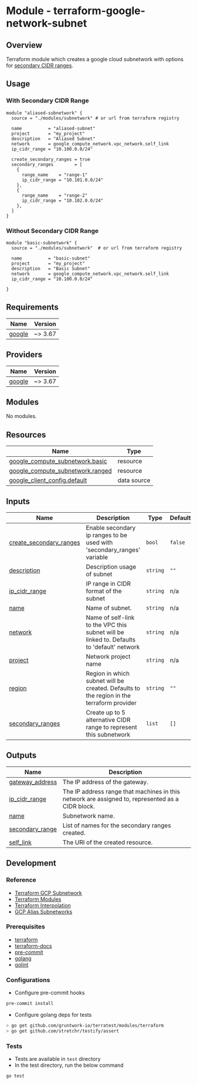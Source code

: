 # Module - terraform-google-network-subnet

## Overview

Terraform module which creates a google cloud subnetwork with options for [secondary CIDR ranges](https://cloud.google.com/vpc/docs/alias-ip#subnet_primary_and_secondary_cidr_ranges).
## Usage

### With Secondary CIDR Range

```hcl
module "aliased-subnetwork" {
  source = "./modules/subnetwork" # or url from terraform registry

  name          = "aliased-subnet"
  project       = "my_project"
  description   = "Aliased Subnet"
  network       = google_compute_network.vpc_network.self_link
  ip_cidr_range = "10.100.0.0/24"

  create_secondary_ranges = true
  secondary_ranges        = [
    {
      range_name    = "range-1"
      ip_cidr_range = "10.101.0.0/24"
    },
    {
      range_name    = "range-2"
      ip_cidr_range = "10.102.0.0/24"
    },
  ]
}
```

### Without Secondary CIDR Range

```hcl
module "basic-subnetwork" {
  source = "./modules/subnetwork"  # or url from terraform registry

  name          = "basic-subnet"
  project       = "my_project"
  description   = "Basic Subnet"
  network       = google_compute_network.vpc_network.self_link
  ip_cidr_range = "10.100.0.0/24"

}
```

<!-- BEGINNING OF PRE-COMMIT-TERRAFORM DOCS HOOK -->
## Requirements

| Name | Version |
|------|---------|
| <a name="requirement_google"></a> [google](#requirement\_google) | ~> 3.67 |

## Providers

| Name | Version |
|------|---------|
| <a name="provider_google"></a> [google](#provider\_google) | ~> 3.67 |

## Modules

No modules.

## Resources

| Name | Type |
|------|------|
| [google_compute_subnetwork.basic](https://registry.terraform.io/providers/hashicorp/google/latest/docs/resources/compute_subnetwork) | resource |
| [google_compute_subnetwork.ranged](https://registry.terraform.io/providers/hashicorp/google/latest/docs/resources/compute_subnetwork) | resource |
| [google_client_config.default](https://registry.terraform.io/providers/hashicorp/google/latest/docs/data-sources/client_config) | data source |

## Inputs

| Name | Description | Type | Default | Required |
|------|-------------|------|---------|:--------:|
| <a name="input_create_secondary_ranges"></a> [create\_secondary\_ranges](#input\_create\_secondary\_ranges) | Enable secondary ip ranges to be used with 'secondary\_ranges' variable | `bool` | `false` | no |
| <a name="input_description"></a> [description](#input\_description) | Description usage of subnet | `string` | `""` | no |
| <a name="input_ip_cidr_range"></a> [ip\_cidr\_range](#input\_ip\_cidr\_range) | IP range in CIDR format of the subnet | `string` | n/a | yes |
| <a name="input_name"></a> [name](#input\_name) | Name of subnet. | `string` | n/a | yes |
| <a name="input_network"></a> [network](#input\_network) | Name of self-link to the VPC this subnet will be linked to. Defaults to 'default' network | `string` | n/a | yes |
| <a name="input_project"></a> [project](#input\_project) | Network project name | `string` | n/a | yes |
| <a name="input_region"></a> [region](#input\_region) | Region in which subnet will be created. Defaults to the region in the terraform provider | `string` | `""` | no |
| <a name="input_secondary_ranges"></a> [secondary\_ranges](#input\_secondary\_ranges) | Create up to 5 alternative CIDR range to represent this subnetwork | `list` | `[]` | no |

## Outputs

| Name | Description |
|------|-------------|
| <a name="output_gateway_address"></a> [gateway\_address](#output\_gateway\_address) | The IP address of the gateway. |
| <a name="output_ip_cidr_range"></a> [ip\_cidr\_range](#output\_ip\_cidr\_range) | The IP address range that machines in this network are assigned to, represented as a CIDR block. |
| <a name="output_name"></a> [name](#output\_name) | Subnetwork name. |
| <a name="output_secondary_range"></a> [secondary\_range](#output\_secondary\_range) | List of names for the secondary ranges created. |
| <a name="output_self_link"></a> [self\_link](#output\_self\_link) | The URI of the created resource. |
<!-- END OF PRE-COMMIT-TERRAFORM DOCS HOOK -->


## Development

### Reference

- [Terraform GCP Subnetwork](https://www.terraform.io/docs/providers/google/d/datasource_compute_subnetwork.html)
- [Terraform Modules](https://www.terraform.io/docs/modules/usage.html)
- [Terraform Interpolation](https://www.terraform.io/docs/configuration/interpolation.html)
- [GCP Alias Subnetworks](https://cloud.google.com/vpc/docs/alias-ip#subnet_primary_and_secondary_cidr_ranges)

### Prerequisites

- [terraform](https://learn.hashicorp.com/terraform/getting-started/install#installing-terraform)
- [terraform-docs](https://github.com/segmentio/terraform-docs)
- [pre-commit](https://pre-commit.com/#install)
- [golang](https://golang.org/doc/install#install)
- [golint](https://github.com/golang/lint#installation)

### Configurations

- Configure pre-commit hooks
```sh
pre-commit install
```

- Configure golang deps for tests
```sh
> go get github.com/gruntwork-io/terratest/modules/terraform
> go get github.com/stretchr/testify/assert
```

### Tests

- Tests are available in `test` directory
- In the test directory, run the below command
```sh
go test
```


